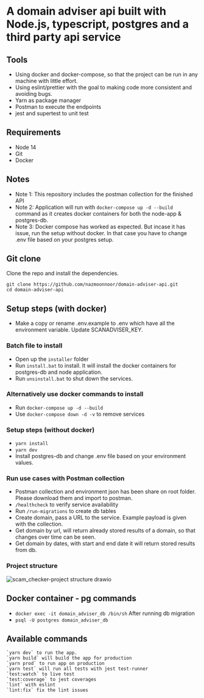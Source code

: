 # A domain adviser api built with Node.js, typescript, postgres and a third party api service

## Tools

- Using docker and docker-compose, so that the project can be run in any machine with little effort.
- Using eslint/prettier with the goal to making code more consistent and avoiding bugs.
- Yarn as package manager
- Postman to execute the endpoints
- jest and supertest to unit test

## Requirements

- Node 14
- Git
- Docker

## Notes

- Note 1: This repository includes the postman collection for the finished API
- Note 2: Application will run with `docker-compose up -d --build` command as it creates docker containers for both the node-app & postgres-db.
- Note 3: Docker compose has worked as expected. But incase it has issue, run the setup without docker. In that case you have to change .env file based on your postgres setup.

## Git clone

Clone the repo and install the dependencies.

```
git clone https://github.com/nazmoonnoor/domain-adviser-api.git
cd domain-adviser-api
```

## Setup steps (with docker)

- Make a copy or rename .env.example to .env which have all the environment variable. Update SCANADVISER_KEY.

### Batch file to install

- Open up the `installer` folder
- Run `install.bat` to install. It will install the docker containers for postgres-db and node application.
- Run `unsinstall.bat` to shut down the services.

### Alternatively use docker commands to install

- Run `docker-compose up -d --build`
- Use `docker-compose down -d -v` to remove services

### Setup steps (without docker)

- `yarn install`
- `yarn dev`
- Install postgres-db and change .env file based on your environment values.

### Run use cases with Postman collection

- Postman collection and environment json has been share on root folder. Please download them and import to postman.
- `/healthcheck` to verify service availability
- Run `/run-migrations` to create db tables
- Create domain, pass a URL to the service. Example payload is given with the collection.
- Get domain by url, will return already stored results of a domain, so that changes over time can be seen.
- Get domain by dates, with start and end date it will return stored results from db.

### Project structure

![scam_checker-project structure drawio](https://user-images.githubusercontent.com/1157439/147714809-7c6b684c-a202-4d38-95fa-bccd122ea157.png)

## Docker container - pg commands

- `docker exec -it domain_adviser_db /bin/sh`
  After running db migration
- `psql -U postgres domain_adviser_db`

## Available commands

    `yarn dev` to run the app.
    `yarn build` will build the app for production
    `yarn prod` to run app on production
    `yarn test` will run all tests with jest test-runner
    `test:watch` to live test
    `test:coverage` to jest coverages
    `lint` with eslint
    `lint:fix` fix the lint issues
